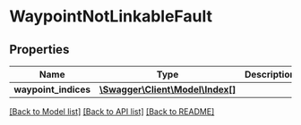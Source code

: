 # WaypointNotLinkableFault

## Properties
Name | Type | Description | Notes
------------ | ------------- | ------------- | -------------
**waypoint_indices** | [**\Swagger\Client\Model\Index[]**](Index.md) |  | [optional] 

[[Back to Model list]](../../README.md#documentation-for-models) [[Back to API list]](../../README.md#documentation-for-api-endpoints) [[Back to README]](../../README.md)

